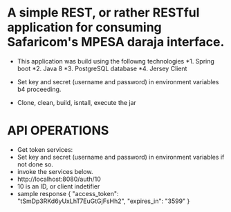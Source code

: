 # A simple REST, or rather RESTful application for consuming Safaricom's MPESA daraja interface.
* This application was build using the followng technologies
*1. Spring boot
*2. Java 8
*3. PostgreSQL database
*4. Jersey Client

* Set key and secret (username and password) in environment variables b4 proceeding.
* Clone, clean, build, isntall, execute the jar

# API OPERATIONS
* Get token services: 
* Set key and secret (username and password) in environment variables if not done so.
* invoke the services below.
* http://localhost:8080/auth/10 
* 10 is an ID, or client indetifier
* sample response
{
    "access_token": "tSmDp3RKd6yUxLhT7EuGtGjFsHh2",
    "expires_in": "3599"
}
